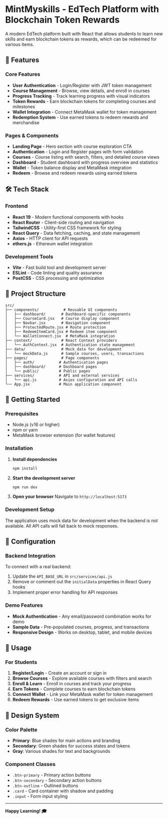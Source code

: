 # MintMyskills - EdTech Platform with Blockchain Token Rewards

A modern EdTech platform built with React that allows students to learn new skills and earn blockchain tokens as rewards, which can be redeemed for various items.

## 🚀 Features

### Core Features
- **User Authentication** - Login/Register with JWT token management
- **Course Management** - Browse, view details, and enroll in courses
- **Progress Tracking** - Track learning progress with visual indicators
- **Token Rewards** - Earn blockchain tokens for completing courses and milestones
- **Wallet Integration** - Connect MetaMask wallet for token management
- **Redemption System** - Use earned tokens to redeem rewards and merchandise

### Pages & Components
- **Landing Page** - Hero section with course exploration CTA
- **Authentication** - Login and Register pages with form validation
- **Courses** - Course listing with search, filters, and detailed course views
- **Dashboard** - Student dashboard with progress overview and statistics
- **Wallet** - Token balance display and MetaMask integration
- **Redeem** - Browse and redeem rewards using earned tokens

## 🛠️ Tech Stack

### Frontend
- **React 19** - Modern functional components with hooks
- **React Router** - Client-side routing and navigation
- **TailwindCSS** - Utility-first CSS framework for styling
- **React Query** - Data fetching, caching, and state management
- **Axios** - HTTP client for API requests
- **ethers.js** - Ethereum wallet integration

### Development Tools
- **Vite** - Fast build tool and development server
- **ESLint** - Code linting and quality assurance
- **PostCSS** - CSS processing and optimization

## 📁 Project Structure

```
src/
├── components/           # Reusable UI components
│   ├── dashboard/       # Dashboard-specific components
│   ├── CourseCard.jsx   # Course display component
│   ├── Navbar.jsx       # Navigation component
│   ├── ProtectedRoute.jsx # Route protection
│   ├── RedeemItemCard.jsx # Redeem item component
│   └── WalletConnect.jsx  # MetaMask integration
├── context/             # React Context providers
│   └── AuthContext.jsx  # Authentication state management
├── data/                # Mock data for development
│   └── mockData.js      # Sample courses, users, transactions
├── pages/               # Page components
│   ├── auth/           # Authentication pages
│   ├── dashboard/      # Dashboard pages
│   └── public/         # Public pages
├── services/           # API and external services
│   └── api.js          # Axios configuration and API calls
└── App.jsx             # Main application component
```

## 🚀 Getting Started

### Prerequisites
- Node.js (v16 or higher)
- npm or yarn
- MetaMask browser extension (for wallet features)

### Installation

1. **Install dependencies**
   ```bash
   npm install
   ```

2. **Start the development server**
   ```bash
   npm run dev
   ```

3. **Open your browser**
   Navigate to `http://localhost:5173`

### Development Setup

The application uses mock data for development when the backend is not available. All API calls will fall back to mock responses.

## 🔧 Configuration

### Backend Integration
To connect with a real backend:

1. Update the `API_BASE_URL` in `src/services/api.js`
2. Remove or comment out the `initialData` properties in React Query hooks
3. Implement proper error handling for API responses

### Demo Features
- **Mock Authentication** - Any email/password combination works for demo
- **Sample Data** - Pre-populated courses, progress, and transactions
- **Responsive Design** - Works on desktop, tablet, and mobile devices

## 📱 Usage

### For Students
1. **Register/Login** - Create an account or sign in
2. **Browse Courses** - Explore available courses with filters and search
3. **Enroll & Learn** - Enroll in courses and track your progress
4. **Earn Tokens** - Complete courses to earn blockchain tokens
5. **Connect Wallet** - Link your MetaMask wallet for token management
6. **Redeem Rewards** - Use earned tokens to get exclusive items

## 🎨 Design System

### Color Palette
- **Primary**: Blue shades for main actions and branding
- **Secondary**: Green shades for success states and tokens
- **Gray**: Various shades for text and backgrounds

### Component Classes
- `.btn-primary` - Primary action buttons
- `.btn-secondary` - Secondary action buttons  
- `.btn-outline` - Outlined buttons
- `.card` - Card container with shadow and padding
- `.input` - Form input styling

---

**Happy Learning! 🎓**
